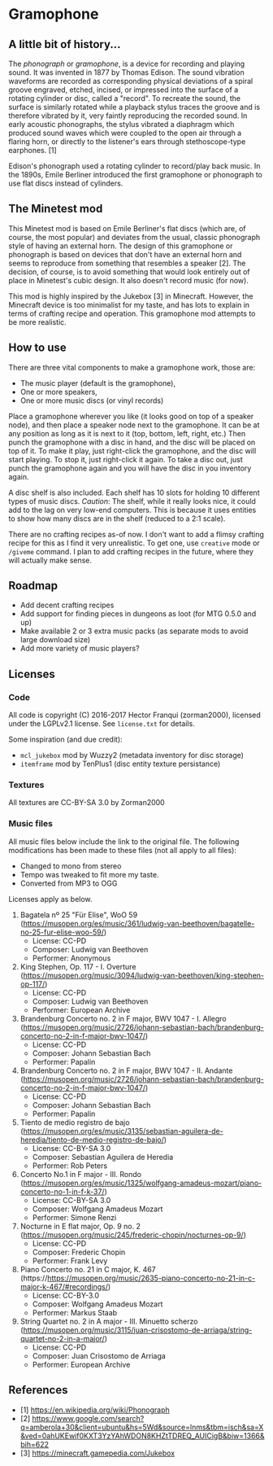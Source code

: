 Gramophone
==========

A little bit of history...
--------------------------

The _phonograph_ or _gramophone_, is a device for recording and playing sound. It was invented in 1877 by Thomas Edison. The sound vibration waveforms are recorded as corresponding physical deviations of a spiral groove engraved, etched, incised, or impressed into the surface of a rotating cylinder or disc, called a "record". To recreate the sound, the surface is similarly rotated while a playback stylus traces the groove and is therefore vibrated by it, very faintly reproducing the recorded sound. In early acoustic phonographs, the stylus vibrated a diaphragm which produced sound waves which were coupled to the open air through a flaring horn, or directly to the listener's ears through stethoscope-type earphones. [1]

Edison's phonograph used a rotating cylinder to record/play back music. In the 1890s, Emile Berliner introduced the first gramophone or phonograph to use flat discs instead of cylinders. 

The Minetest mod
----------------

This Minetest mod is based on Emile Berliner's flat discs (which are, of course, the most popular) and deviates from the usual, classic phonograph style of having an external horn. The design of this gramophone or phonograph is based on devices that don't have an external horn and seems to reproduce from something that resembles a speaker [2]. The decision, of course, is to avoid something that would look entirely out of place in Minetest's cubic design. It also doesn't record music (for now).

This mod is highly inspired by the Jukebox [3] in Minecraft. However, the Minecraft device is too minimalist for my taste, and has lots to explain in terms of crafting recipe and operation. This gramophone mod attempts to be more realistic.

How to use
----------

There are three vital components to make a gramophone work, those are:
- The music player (default is the gramophone),
- One or more speakers,
- One or more music discs (or vinyl records)

Place a gramophone wherever you like (it looks good on top of a speaker node), and then place a speaker node next to the gramophone. It can be at any position as long as it is next to it (top, bottom, left, right, etc.) Then punch the gramophone with a disc in hand, and the disc will be placed on top of it. To make it play, just right-click the gramophone, and the disc will start playing. To stop it, just right-click it again. To take a disc out, just punch the gramophone again and you will have the disc in you inventory again.

A disc shelf is also included. Each shelf has 10 slots for holding 10 different types of music discs.
*Caution*: The shelf, while it really looks nice, it could add to the lag on very low-end computers. This is because it uses entities to show how many discs are in the shelf (reduced to a 2:1 scale).

There are no crafting recipes as-of now. I don't want to add a flimsy crafting recipe for this as I find it very unrealistic. To get one, use `creative` mode or `/giveme` command. I plan to add crafting recipes in the future, where they will actually make sense.

Roadmap
-------
- Add decent crafting recipes
- Add support for finding pieces in dungeons as loot (for MTG 0.5.0 and up)
- Make available 2 or 3 extra music packs (as separate mods to avoid large download size)
- Add more variety of music players?


Licenses
--------
### Code
All code is copyright (C) 2016-2017 Hector Franqui (zorman2000), licensed under the LGPLv2.1 license. See `license.txt` for details.

Some inspiration (and due credit):
- `mcl_jukebox` mod by Wuzzy2 (metadata inventory for disc storage) 
- `itemframe` mod by TenPlus1 (disc entity texture persistance) 

### Textures
All textures are CC-BY-SA 3.0 by Zorman2000

### Music files

All music files below include the link to the original file. The following modifications has been made to these files (not all apply to all files):

- Changed to mono from stereo
- Tempo was tweaked to fit more my taste.
- Converted from MP3 to OGG

Licenses apply as below.

1. Bagatela nº 25 "Für Elise", WoO 59 (https://musopen.org/es/music/361/ludwig-van-beethoven/bagatelle-no-25-fur-elise-woo-59/)
    - License: CC-PD
    - Composer: Ludwig van Beethoven
    - Performer: Anonymous
2. King Stephen, Op. 117 - I. Overture (https://musopen.org/music/3094/ludwig-van-beethoven/king-stephen-op-117/)
    - License: CC-PD
    - Composer: Ludwig van Beethoven
    - Performer: European Archive
3. Brandenburg Concerto no. 2 in F major, BWV 1047 - I. Allegro (https://musopen.org/music/2726/johann-sebastian-bach/brandenburg-concerto-no-2-in-f-major-bwv-1047/)
    - License: CC-PD
    - Composer: Johann Sebastian Bach
    - Performer: Papalin
4. Brandenburg Concerto no. 2 in F major, BWV 1047 - II. Andante (https://musopen.org/music/2726/johann-sebastian-bach/brandenburg-concerto-no-2-in-f-major-bwv-1047/)
    - License: CC-PD
    - Composer: Johann Sebastian Bach
    - Performer: Papalin
5. Tiento de medio registro de bajo (https://musopen.org/es/music/3135/sebastian-aguilera-de-heredia/tiento-de-medio-registro-de-bajo/)
    - License: CC-BY-SA 3.0
    - Composer: Sebastian Aguilera de Heredia
    - Performer: Rob Peters
6. Concerto No.1 in F major - III. Rondo (https://musopen.org/es/music/1325/wolfgang-amadeus-mozart/piano-concerto-no-1-in-f-k-37/)
    - License: CC-BY-SA 3.0
    - Composer: Wolfgang Amadeus Mozart
    - Performer: Simone Renzi
7. Nocturne in E flat major, Op. 9 no. 2 (https://musopen.org/music/245/frederic-chopin/nocturnes-op-9/)
    - License: CC-PD
    - Composer: Frederic Chopin
    - Performer: Frank Levy
8. Piano Concerto no. 21 in C major, K. 467 (https://https://musopen.org/music/2635-piano-concerto-no-21-in-c-major-k-467/#recordings/)
    - License: CC-BY-3.0
    - Composer: Wolfgang Amadeus Mozart
    - Performer: Markus Staab
9. String Quartet no. 2 in A major - III. Minuetto scherzo (https://musopen.org/music/3115/juan-crisostomo-de-arriaga/string-quartet-no-2-in-a-major/)
    - License: CC-PD
    - Composer: Juan Crisostomo de Arriaga
    - Performer: European Archive

References
----------
  - [1] https://en.wikipedia.org/wiki/Phonograph
  - [2] https://www.google.com/search?q=amberola+30&client=ubuntu&hs=5Wd&source=lnms&tbm=isch&sa=X&ved=0ahUKEwjf0KXT3YzYAhWDON8KHZtTDREQ_AUICigB&biw=1366&bih=622
  - [3] https://minecraft.gamepedia.com/Jukebox
